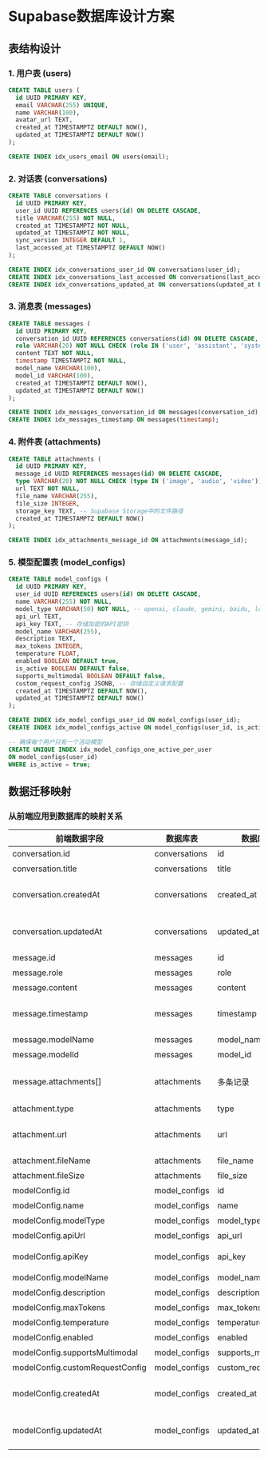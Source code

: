 # Supabase数据库设计方案

## 表结构设计

### 1. 用户表 (users)

```sql
CREATE TABLE users (
  id UUID PRIMARY KEY,
  email VARCHAR(255) UNIQUE,
  name VARCHAR(100),
  avatar_url TEXT,
  created_at TIMESTAMPTZ DEFAULT NOW(),
  updated_at TIMESTAMPTZ DEFAULT NOW()
);

CREATE INDEX idx_users_email ON users(email);
```

### 2. 对话表 (conversations)

```sql
CREATE TABLE conversations (
  id UUID PRIMARY KEY,
  user_id UUID REFERENCES users(id) ON DELETE CASCADE,
  title VARCHAR(255) NOT NULL,
  created_at TIMESTAMPTZ NOT NULL,
  updated_at TIMESTAMPTZ NOT NULL,
  sync_version INTEGER DEFAULT 1,
  last_accessed_at TIMESTAMPTZ DEFAULT NOW()
);

CREATE INDEX idx_conversations_user_id ON conversations(user_id);
CREATE INDEX idx_conversations_last_accessed ON conversations(last_accessed_at);
CREATE INDEX idx_conversations_updated_at ON conversations(updated_at DESC);
```

### 3. 消息表 (messages)

```sql
CREATE TABLE messages (
  id UUID PRIMARY KEY,
  conversation_id UUID REFERENCES conversations(id) ON DELETE CASCADE,
  role VARCHAR(20) NOT NULL CHECK (role IN ('user', 'assistant', 'system')),
  content TEXT NOT NULL,
  timestamp TIMESTAMPTZ NOT NULL,
  model_name VARCHAR(100),
  model_id VARCHAR(100),
  created_at TIMESTAMPTZ DEFAULT NOW(),
  updated_at TIMESTAMPTZ DEFAULT NOW()
);

CREATE INDEX idx_messages_conversation_id ON messages(conversation_id);
CREATE INDEX idx_messages_timestamp ON messages(timestamp);
```

### 4. 附件表 (attachments)

```sql
CREATE TABLE attachments (
  id UUID PRIMARY KEY,
  message_id UUID REFERENCES messages(id) ON DELETE CASCADE,
  type VARCHAR(20) NOT NULL CHECK (type IN ('image', 'audio', 'video')),
  url TEXT NOT NULL,
  file_name VARCHAR(255),
  file_size INTEGER,
  storage_key TEXT, -- Supabase Storage中的文件路径
  created_at TIMESTAMPTZ DEFAULT NOW()
);

CREATE INDEX idx_attachments_message_id ON attachments(message_id);
```

### 5. 模型配置表 (model_configs)

```sql
CREATE TABLE model_configs (
  id UUID PRIMARY KEY,
  user_id UUID REFERENCES users(id) ON DELETE CASCADE,
  name VARCHAR(255) NOT NULL,
  model_type VARCHAR(50) NOT NULL, -- openai, claude, gemini, baidu, local, custom
  api_url TEXT,
  api_key TEXT, -- 存储加密的API密钥
  model_name VARCHAR(255),
  description TEXT,
  max_tokens INTEGER,
  temperature FLOAT,
  enabled BOOLEAN DEFAULT true,
  is_active BOOLEAN DEFAULT false,
  supports_multimodal BOOLEAN DEFAULT false,
  custom_request_config JSONB, -- 存储自定义请求配置
  created_at TIMESTAMPTZ DEFAULT NOW(),
  updated_at TIMESTAMPTZ DEFAULT NOW()
);

CREATE INDEX idx_model_configs_user_id ON model_configs(user_id);
CREATE INDEX idx_model_configs_active ON model_configs(user_id, is_active);

-- 确保每个用户只有一个活动模型
CREATE UNIQUE INDEX idx_model_configs_one_active_per_user
ON model_configs(user_id)
WHERE is_active = true;
```

## 数据迁移映射

### 从前端应用到数据库的映射关系

| 前端数据字段 | 数据库表 | 数据库字段 | 转换说明 |
|------------|---------|----------|--------|
| conversation.id | conversations | id | UUID字符串 |
| conversation.title | conversations | title | 字符串 |
| conversation.createdAt | conversations | created_at | 数字时间戳转换为TIMESTAMPTZ |
| conversation.updatedAt | conversations | updated_at | 数字时间戳转换为TIMESTAMPTZ |
| message.id | messages | id | UUID字符串 |
| message.role | messages | role | 字符串 |
| message.content | messages | content | 字符串 |
| message.timestamp | messages | timestamp | 数字时间戳转换为TIMESTAMPTZ |
| message.modelName | messages | model_name | 字符串 |
| message.modelId | messages | model_id | 字符串 |
| message.attachments[] | attachments | 多条记录 | 数组中的每个附件转为单独的记录 |
| attachment.type | attachments | type | 字符串 |
| attachment.url | attachments | url | 字符串 (可以是base64或远程URL) |
| attachment.fileName | attachments | file_name | 字符串 |
| attachment.fileSize | attachments | file_size | 数字 |
| modelConfig.id | model_configs | id | UUID字符串 |
| modelConfig.name | model_configs | name | 字符串 |
| modelConfig.modelType | model_configs | model_type | 字符串 |
| modelConfig.apiUrl | model_configs | api_url | 字符串 |
| modelConfig.apiKey | model_configs | api_key | 加密存储的API密钥 |
| modelConfig.modelName | model_configs | model_name | 字符串 |
| modelConfig.description | model_configs | description | 字符串 |
| modelConfig.maxTokens | model_configs | max_tokens | 数字 |
| modelConfig.temperature | model_configs | temperature | 浮点数 |
| modelConfig.enabled | model_configs | enabled | 布尔值 |
| modelConfig.supportsMultimodal | model_configs | supports_multimodal | 布尔值 |
| modelConfig.customRequestConfig | model_configs | custom_request_config | JSON对象 |
| modelConfig.createdAt | model_configs | created_at | 数字时间戳转换为TIMESTAMPTZ |
| modelConfig.updatedAt | model_configs | updated_at | 数字时间戳转换为TIMESTAMPTZ |


